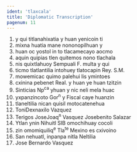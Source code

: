 ```yaml
---
ident: 'tlaxcala'
title: 'Diplomatic Transcription'
pagenum: 11
---
```

1. y qui titlanahixatia y huan yenicoin ti
2. mixna huatia mane nononopilhuan y 
3. huan oc yostol in to tlacamecayo aocmo
4. aquin quipias tlen quitemos nono tlachala
5. nis quixtlahuoy Sempuali F. multa y qui
6. ticmo tlatlantilia intohuey tlatocapin Rey. S.M.
7. mowemicac quimo palehui lis ymintoes 
8. cxinina pebenet Real. y huan ye huan tzitzin
9. Sinticias Np<sup>ca</sup> yhuan y nic neli mela huac 
10. yxpanzincoto Gor<sup>n</sup> y Fiscal caye huanzin
11. tlaneltilia nican quisil motocatenehua 
12. ToniDexnaxilo Vazquez
13. Terigos JoseJoaq<sup>n</sup> Vasquez Josebenito Salazar
14. Ytlan ynin Nihuitl SIB omochihuay cocoli
15. zin omomiquiliq<sup>e</sup> Tla<sup>te</sup> Mexino es cxivoino
16. San nehuatl, inpanpa nitla Neltilia
17. Jose Bernardo Vasquez


